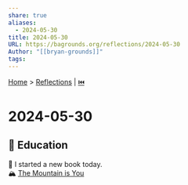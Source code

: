```yaml
---  
share: true  
aliases:  
  - 2024-05-30  
title: 2024-05-30  
URL: https://bagrounds.org/reflections/2024-05-30  
Author: "[[bryan-grounds]]"  
tags:   
---  
```

[Home](../index.md) > [Reflections](./index.md) | [⏮️](2024-05-30.md)  
# 2024-05-30  
## 🧠 Education  
📖 I started a new book today.   
🏔️ [The Mountain is You](../books/The%20Mountain%20is%20You.md)